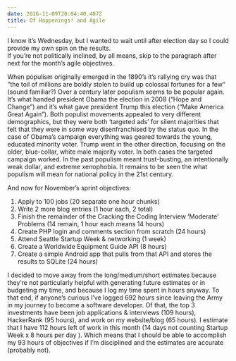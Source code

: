```yaml
---
date: 2016-11-09T20:04:40.407Z
title: Of Happenings! and Agile
---
```



I know it’s Wednesday, but I wanted to wait until after election day so I could provide my own spin on the results.  
If you’re not politically inclined, by all means, skip to the paragraph after next for the month’s agile objectives. 

When populism originally emerged in the 1890’s it’s rallying cry was that “the toil of millions are boldly stolen to
build up colossal fortunes for a few” (sound familiar?) Over a century later populism seems to be popular again.  
It’s what handed president Obama the election in 2008 (“Hope and Change”) and it’s what gave president Trump this
election (“Make America Great Again”). Both populist movements appealed to very different demographics, but they were
both ‘targeted ads’ for silent majorities that felt that they were in some way disenfranchised by the status quo. In
the case of Obama’s campaign everything was geared towards the young, educated minority voter.  Trump went in the 
other direction, focusing on the older, blue-collar, white male majority voter. In both cases the targeted campaign 
worked.  In the past populism meant trust-busting, an intentionally weak dollar, and extreme xenophobia. It remains
to be seen the what populism will mean for national policy in the 21st century.

And now for November’s sprint objectives:

1. Apply to 100 jobs (20 separate one hour chunks)
2. Write 2 more blog entries (1 hour each, 2 total)
3. Finish the remainder of the Cracking the Coding Interview ‘Moderate’ Problems (14 remain, 1 hour each means 14 hours)
4. Create PHP login and comments section from scratch (24 hours) 
5. Attend Seattle Startup Week & networking (1 week)
6. Create a Worldwide Equipment Guide API (8 hours)
7. Create a simple Android app that pulls from that API and stores the results to SQLite (24 hours)

I decided to move away from the long/medium/short estimates because they’re not particularly helpful with generating
future estimates or in budgeting my time, and because I log my time spent in hours anyway.  To that end, if anyone’s 
curious I’ve logged 692 hours since leaving the Army in my journey to become a software developer.  Of that, the top 3
investments have been job applications & interviews (109 hours), HackerRank (95 hours), and work on my website/blog 
(65 hours).  I estimate that I have 112 hours left of work in this month (14 days not counting Startup Week x 8 hours 
per day ).  Which means that I should be able to accomplish my 93 hours of objectives if I’m disciplined and the 
estimates are accurate (probably not).




